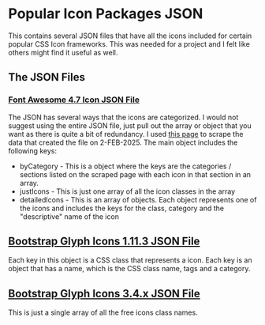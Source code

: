 # Popular Icon Packages JSON
This contains several JSON files that have all the icons included for certain popular CSS Icon frameworks. This was needed for a project and I felt like others might find it useful as well.

## The JSON Files
### [Font Awesome 4.7 Icon JSON File](font_awesome_4_7_0.json)
The JSON has several ways that the icons are categorized. I would not suggest using the entire JSON file, just pull out the array or object that you want as there is quite a bit of redundancy. I used [this page](https://fontawesome.com/v4/icons/) to scrape the data that created the file on 2-FEB-2025. 
The main object includes the following keys:
* byCategory - This is a object where the keys are the categories / sections listed on the scraped page with each icon in that section in an array.
* justIcons - This is just one array of all the icon classes in the array
* detailedIcons - This is an array of objects. Each object represents one of the icons and includes the keys for the class, category and the "descriptive" name of the icon

## [Bootstrap Glyph Icons 1.11.3 JSON File](bootstrap_glyph_icons_1_11_3.json)
Each key in this object is a CSS class that represents a icon. Each key is an object that has a name, which is the CSS class name, tags and a category. 

## [Bootstrap Glyph Icons 3.4.x JSON File](bootstrap_glyph_icons_3_4.json)
This is just a single array of all the free icons class names.